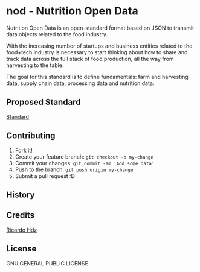 # nod - Nutrition Open Data
Nutrition Open Data is an open-standard format based on JSON to transmit data objects related to the food industry.

With the increasing number of startups and business entities related to the food+tech industry is necessary to start thinking about how to share and track data across the full stack of food production, all the way from harvesting to the table.

The goal for this standard is to define fundamentals: farm and harvesting data, supply chain data, processing data and nutrition data.

## Proposed Standard

[Standard](specification/standard.json)

## Contributing

1. Fork it!
2. Create your feature branch: `git checkout -b my-change`
3. Commit your changes: `git commit -am 'Add some data'`
4. Push to the branch: `git push origin my-change`
5. Submit a pull request :D

## History

## Credits

[Ricardo Hdz](https://github.com/ricardo-hdz)

## License

GNU GENERAL PUBLIC LICENSE